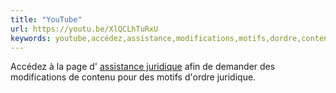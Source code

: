 ```yaml
---
title: "YouTube"
url: https://youtu.be/XlQCLhTuRxU
keywords: youtube,accédez,assistance,modifications,motifs,dordre,contenu,juridique,page,demander
---
```

Accédez à la page d\' [assistance juridique](https://www.google.com/support/legal/answer/3110420) afin de demander des modifications de contenu pour des motifs d\'ordre juridique.
